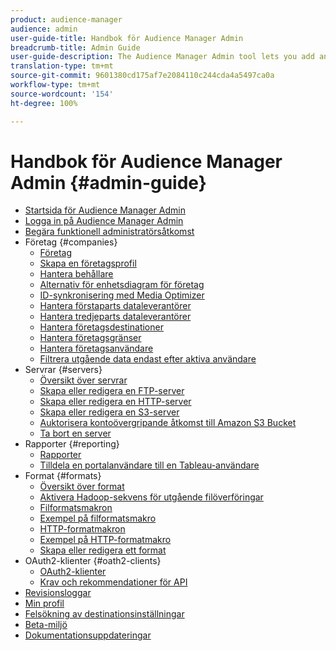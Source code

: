 ```yaml
---
product: audience-manager
audience: admin
user-guide-title: Handbok för Audience Manager Admin
breadcrumb-title: Admin Guide
user-guide-description: The Audience Manager Admin tool lets you add and configure companies, servers, reports, formats, and users. You can also view or edit your personal profile.
translation-type: tm+mt
source-git-commit: 9601380cd175af7e2084110c244cda4a5497ca0a
workflow-type: tm+mt
source-wordcount: '154'
ht-degree: 100%

---
```



# Handbok för Audience Manager Admin {#admin-guide}

+ [Startsida för Audience Manager Admin](admin-home.md)
+ [Logga in på Audience Manager Admin](admin-login.md)
+ [Begära funktionell administratörsåtkomst](admin-access.md)
+ Företag {#companies}
   + [Företag](companies/admin-companies-overview.md)
   + [Skapa en företagsprofil](companies/admin-manage-company-profiles.md)
   + [Hantera behållare](companies/admin-manage-containers.md)
   + [Alternativ för enhetsdiagram för företag](companies/admin-device-graph-options.md)
   + [ID-synkronisering med Media Optimizer](companies/admin-amo-sync.md)
   + [Hantera förstaparts dataleverantörer](companies/admin-first-party-providers.md)
   + [Hantera tredjeparts dataleverantörer](companies/admin-third-party-providers.md)
   + [Hantera företagsdestinationer](companies/admin-manage-company-destinations.md)
   + [Hantera företagsgränser](companies/admin-company-limits.md)
   + [Hantera företagsanvändare](companies/admin-manage-company-users.md)
   + [Filtrera utgående data endast efter aktiva användare](companies/outbound-active-user-filter.md)
+ Servrar {#servers}
   + [Översikt över servrar](admin-servers/admin-servers.md)
   + [Skapa eller redigera en FTP-server](admin-servers/create-ftp-server.md)
   + [Skapa eller redigera en HTTP-server](admin-servers/create-http-server.md)
   + [Skapa eller redigera en S3-server](admin-servers/create-s3-server.md)
   + [Auktorisera kontoövergripande åtkomst till Amazon S3 Bucket](admin-servers/admin-authorize-s3-cross-bucket.md)
   + [Ta bort en server](admin-servers/admin-delete-server.md)
+ Rapporter {#reporting}
   + [Rapporter](admin-reporting/admin-reporting-overview.md)
   + [Tilldela en portalanvändare till en Tableau-användare](admin-reporting/admin-assign-tableau-user.md)
+ Format {#formats}
   + [Översikt över format](formats/formats.md)
   + [Aktivera Hadoop-sekvens för utgående filöverföringar](formats/enable-outbound-seq.md)
   + [Filformatsmakron](formats/file-formats.md)
   + [Exempel på filformatsmakro](formats/file-format-examples.md)
   + [HTTP-formatmakron](formats/web-formats.md)
   + [Exempel på HTTP-formatmakro](formats/web-format-examples.md)
   + [Skapa eller redigera ett format](formats/admin-create-format.md)
+ OAuth2-klienter {#oath2-clients}
   + [OAuth2-klienter](admin-oauth2/admin-oauth2-create-edit.md)
   + [Krav och rekommendationer för API](admin-oauth2/aam-admin-api-requirements.md)
+ [Revisionsloggar](admin-audit-logging.md)
+ [Min profil](admin-my-profile.md)
+ [Felsökning av destinationsinställningar](admin-destination-troubleshooting.md)
+ [Beta-miljö](admin-beta-environment.md)
+ [Dokumentationsuppdateringar](admin-doc-updates.md)
